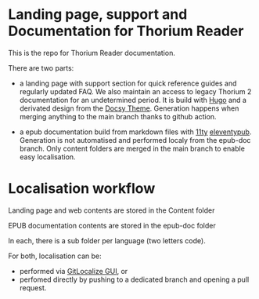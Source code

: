# Landing page, support and Documentation for Thorium Reader 

This is the repo for Thorium Reader documentation. 

There are two parts:
* a landing page with support section for quick reference guides and regularly updated FAQ. We also maintain an access to legacy Thorium 2 documentation for an undetermined period. It is build with [Hugo](https://gohugo.io/) and a derivated design from the [Docsy Theme](github.com/google/docsy). Generation happens when merging anything to the main branch thanks to github action. 

* a epub documentation build from markdown files with [11ty](https://www.11ty.dev/) 
[eleventypub](https://github.com/marisademeglio/eleventypub). Generation is not automatised and performed localy from the epub-doc branch. Only content folders are merged in the main branch to enable easy localisation.

# Localisation workflow

Landing page and web contents are stored in the Content folder

EPUB documentation contents are stored in the epub-doc folder

In each, there is a sub folder per language (two letters code). 

For both, localisation can be:
* performed via [GitLocalize GUI](https://gitlocalize.com/repo/9230), or
* perfomed directly by pushing to a dedicated branch and opening a pull request.


